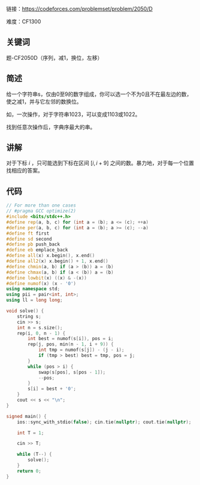 链接：https://codeforces.com/problemset/problem/2050/D

难度：CF1300

## 关键词

题-CF2050D（序列，减1，换位，左移）

## 简述

给一个字符串s，仅由0至9的数字组成，你可以选一个不为0且不在最左边的数，使之减1，并与它左邻的数换位。

如，一次操作，对于字符串1023，可以变成1103或1022。

找到任意次操作后，字典序最大的串。

## 讲解

对于下标 $i$ ，只可能选到下标在区间 $\left[ i,i+9 \right]$ 之间的数。暴力地，对于每一个位置找相应的答案。

## 代码

```cpp
// For more than one cases
// #pragma GCC optimize(2)
#include <bits/stdc++.h>
#define rep(a, b, c) for (int a = (b); a <= (c); ++a)
#define per(a, b, c) for (int a = (b); a >= (c); --a)
#define ft first
#define sd second
#define pb push_back
#define eb emplace_back
#define all(x) x.begin(), x.end()
#define all2(x) x.begin() + 1, x.end()
#define chmin(a, b) if (a > (b)) a = (b)
#define chmax(a, b) if (a < (b)) a = (b)
#define lowbit(x) ((x) & -(x))
#define numof(x) (x - '0')
using namespace std;
using pii = pair<int, int>;
using ll = long long;

void solve() {
    string s;
    cin >> s;
    int n = s.size();
    rep(i, 0, n - 1) {
        int best = numof(s[i]), pos = i;
        rep(j, pos, min(n - 1, i + 9)) {
            int tmp = numof(s[j]) - (j - i);
            if (tmp > best) best = tmp, pos = j;
        }
        while (pos > i) {
            swap(s[pos], s[pos - 1]);
            --pos;
        }
        s[i] = best + '0';
    }
    cout << s << "\n";
}

signed main() {
    ios::sync_with_stdio(false); cin.tie(nullptr); cout.tie(nullptr);

    int T = 1;

    cin >> T;

    while (T--) {
        solve();
    }
    return 0;
}
```

